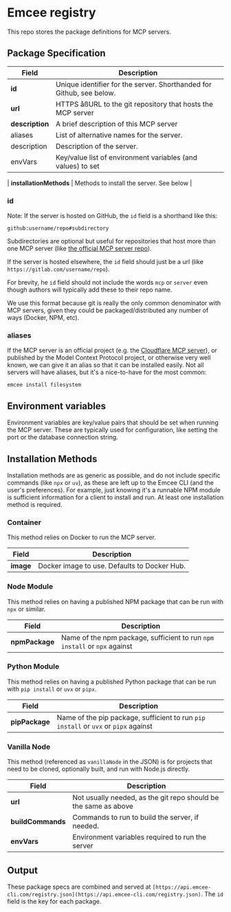 # Emcee registry

This repo stores the package definitions for MCP servers.

## Package Specification

| Field           | Description                                                          |
| --------------- | -------------------------------------------------------------------- |
| **id**          | Unique identifier for the server. Shorthanded for Github, see below. |
| **url**         | HTTPS åßURL to the git repository that hosts the MCP server          |
| **description** | A brief description of this MCP server                               |
| aliases         | List of alternative names for the server.                            |
| description     | Description of the server.                                           |
| envVars         | Key/value list of environment variables (and values) to set          |

| **installationMethods** | Methods to install the server. See below |

### id

Note: If the server is hosted on GitHub, the `id` field is a shorthand like this:

```
github:username/repo#subdirectory
```

Subdirectories are optional but useful for repositories that host more than one MCP server (like [the official MCP server repo](http://github.com/modelcontextprotocol/servers)).

If the server is hosted elsewhere, the `id` field should just be a url (like `https://gitlab.com/username/repo`).

For brevity, he `id` field should not include the words `mcp` or `server` even though authors will typically add these to their repo name.

We use this format because git is really the only common denominator with MCP servers, given they could be packaged/distributed any number of ways (Docker, NPM, etc).

### aliases

If the MCP server is an official project (e.g. the [Cloudflare MCP server](https://github.com/cloudflare/mcp-server-cloudflare)), or published by the Model Context Protocol project, or otherwise very well known, we can give it an alias so that it can be installed easily. Not all servers will have aliases, but it's a nice-to-have for the most common:

```
emcee install filesystem
```

## Environment variables

Environment variables are key/value pairs that should be set when running the MCP server. These are typically used for configuration, like setting the port or the database connection string.

## Installation Methods

Installation methods are as generic as possible, and do not include specific commands (like `npx` or `uv`), as these are left up to the Emcee CLI (and the user's preferences). For example, just knowing it's a runnable NPM module is sufficient information for a client to install and run. At least one installation method is required.

### Container

This method relies on Docker to run the MCP server.

| Field     | Description                                  |
| --------- | -------------------------------------------- |
| **image** | Docker image to use. Defaults to Docker Hub. |

### Node Module

This method relies on having a published NPM package that can be run with `npx` or similar.

| Field          | Description                                                               |
| -------------- | ------------------------------------------------------------------------- |
| **npmPackage** | Name of the npm package, sufficient to run `npm install` or `npx` against |

### Python Module

This method relies on having a published Python package that can be run with `pip install` or `uvx` or `pipx`.

| Field          | Description                                                                         |
| -------------- | ----------------------------------------------------------------------------------- |
| **pipPackage** | Name of the pip package, sufficient to run `pip install` or `uvx` or `pipx` against |

### Vanilla Node

This method (referenced as `vanillaNode` in the JSON) is for projects that need to be cloned, optionally built, and run with Node.js directly.

| Field             | Description                                                     |
| ----------------- | --------------------------------------------------------------- |
| **url**           | Not usually needed, as the git repo should be the same as above |
| **buildCommands** | Commands to run to build the server, if needed.                 |
| **envVars**       | Environment variables required to run the server                |

## Output

These package specs are combined and served at `[https://api.emcee-cli.com/registry.json](https://api.emcee-cli.com/registry.json)`. The `id` field is the key for each package.
